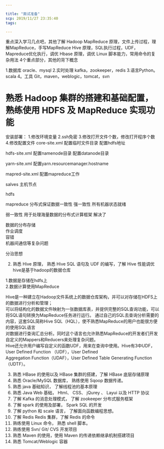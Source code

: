 ```yaml
---

title: "面试准备"
scp: 2019/11/27 23:35:40
tags:  

---
```



重点深入学习几点吧，其他了解
Hadoop MapReduce
原理，文件上传过程，理解MapReduce，手写MapReduce
Hive
原理，SQL执行过程，UDF，Mapreduce优化执行，调优
Hbase
原理，调优
Linux
脚本能力，常用命令的复杂用法
4个重点部分，其他的背下概念

1.数据库 oracle、mysql
2.实时处理 kafka，zookeeper，redis
3.语言Python。scala
4。工具 Git，maven，weblogic，tomcat，svn


# 熟悉 Hadoop 集群的搭建和基础配置，熟练使用 HDFS 及 MapReduce 实现功能
安装部署：
1.修改环境变量
2.ssh免密
3.修改打开文件个数，修改打开程序个数
4.修改配置文件
core-site.xml
配置临时文件目录
配置hdfs地址

hdfs-site.xml
配置namenode目录
配置datanode目录

yarn-site.xml
配置yarn.resourcemanager.hostname

mapred-site.xml
配置mapreduce工作

salves
主机节点

hdfs

mapreduce
分布式保证数据一致性
强一致性
所有机器状态就绪

弱一致性
用于处理海量数据的分布式计算框架
解决了

数据的分布存储  
作业调度  
容错  
机器间通信等复杂问题  

分治思想



2. 熟悉 Hive 原理， 熟悉 Hive SQL 语句及 UDF 的编写，了解 Hive 性能调优
hive是基于hadoop的数据仓库

1.数据是存储在hdfs上  
2.数据计算使用MapReduce

Hive是一种建立在Hadoop文件系统上的数据仓库架构，并可以对存储在HDFS上的数据进行分析和管理；  
可以将结构化的数据文件映射为一张数据库表，并提供完整的SQL查询功能，可以将SQL语句转换为MapReduce任务进行运行。
通过自己的SQL去查询分析需要的内容，这套SQL简称Hive SQL（HQL），使不熟悉MapReduce的用户也能很方便的使用SQL语言  
对数据进行查询汇总分析。同时这个语言也允许熟悉MapReduce的开发者们开发自定义的Mappers和Reducers来处理复杂问题。  
Hive还允许用户编写自定义的函数UDF，用来在查询中使用。Hive有3中UDF，User Defined Function （UDF），User Defined  
Aggregation Function（UDAF），User Defined Table Generating Function（UDTF）。




3. 熟悉 HBase 的使用以及 HBase 集群的搭建，了解 HBase 底层存储原理
4. 熟悉 Oracle/MySQL 数据库， 熟练使用 Sqoop 数据传递。
5. 熟悉 java 基础知识， 了解线程池的基本原理
6. 熟悉 Java Web 基础， Html、 CSS、 jQurey 、 Layui 以及 HTTP 协议
7. 了解 Kafka 的消息处理模式， 了解 zookeeper 分布式服务框架
8. 了解 spark 的使用及部署， Spark SQL 的开发
9. 了解 python 和 scale 语言， 了解面向函数编程思想。
10. 了解 Redis Redis 集群，了解 Redis 的命令
11. 熟练使用 Linux 命令， 熟悉 shell 脚本。
12. 熟练使用 Svn/ Git/ CVS 开发项目
13. 熟悉 Maven 的使用，使用 Maven 的传递依赖继承机制搭建项目
14. 熟悉 Tomcat/Weblogic 容器